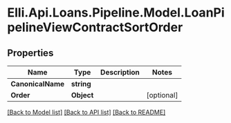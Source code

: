 # Elli.Api.Loans.Pipeline.Model.LoanPipelineViewContractSortOrder
## Properties

Name | Type | Description | Notes
------------ | ------------- | ------------- | -------------
**CanonicalName** | **string** |  | 
**Order** | **Object** |  | [optional] 

[[Back to Model list]](../README.md#documentation-for-models) [[Back to API list]](../README.md#documentation-for-api-endpoints) [[Back to README]](../README.md)


